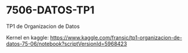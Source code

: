 # 7506-DATOS-TP1
TP1 de Organizacion de Datos

Kernel en kaggle: https://www.kaggle.com/fransic/tp1-organizacion-de-datos-75-06/notebook?scriptVersionId=5968423
